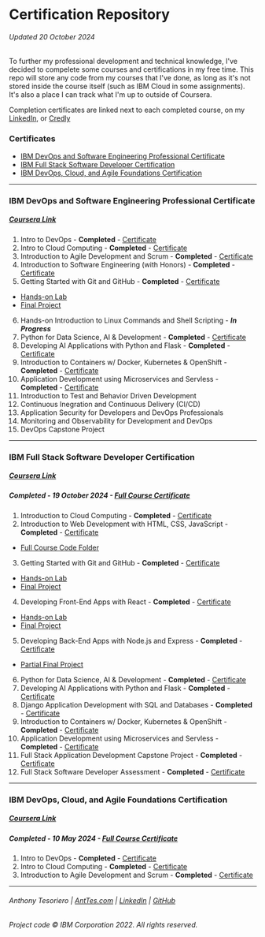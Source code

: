 # Certification Repository
###### Updated 20 October 2024
To further my professional development and technical knowledge, I've decided to compelete some courses and certifications in my free time. This repo will store any code from my courses that I've done, as long as it's not stored inside the course itself (such as IBM Cloud in some assignments). It's also a place I can track what I'm up to outside of Coursera.

Completion certificates are linked next to each completed course, on my [LinkedIn](https://www.linkedin.com/in/anttesoriero/details/certifications/), or [Credly](https://credly.com/users/anttesoriero)

### Certificates
- [IBM DevOps and Software Engineering Professional Certificate](#ibm-devops-and-software-engineering-professional-certificate)
- [IBM Full Stack Software Developer Certification](#ibm-full-stack-software-developer-certification)
- [IBM DevOps, Cloud, and Agile Foundations Certification](#ibm-devops-cloud-and-agile-foundations-certification)

---

### IBM DevOps and Software Engineering Professional Certificate
##### [Coursera Link](https://www.coursera.org/programs/online-learning-for-apple/professional-certificates/devops-and-software-engineering?authProvider=apple)
1. Intro to DevOps - **Completed** - [Certificate](https://coursera.org/share/80a4d1d7a4f8f978186adb10c30dd3f3)
2. Intro to Cloud Computing - **Completed** - [Certificate](https://coursera.org/share/f2f6ba9eec6fcc590e38dcaae5b8b894)
3. Introduction to Agile Development and Scrum - **Completed** - [Certificate](https://coursera.org/share/3b4b23e6e94654c4455bcfbe6e4f20c2)
4. Introduction to Software Engineering (with Honors) - **Completed** - [Certificate](https://coursera.org/share/ddcfc09b71d6401b3ebdca1d7e12fab0)
5. Getting Started with Git and GitHub - **Completed** - [Certificate](https://coursera.org/share/66caf0e2d749c1d452fd7dbf45b97663)
  - [Hands-on Lab](https://github.com/anttesoriero/jbbmo-Introduction-to-Git-and-GitHub)
  - [Final Project](https://github.com/anttesoriero/ibm-github-final-project)
6. Hands-on Introduction to Linux Commands and Shell Scripting - ***In Progress*** 
7. Python for Data Science, AI & Development - **Completed** - [Certificate](https://coursera.org/share/2ace7371e15d50b790424b47083b275d)
8. Developing AI Applications with Python and Flask - **Completed** - [Certificate](https://coursera.org/share/981f1462cfdc3e7c972446db35461e0a)
9. Introduction to Containers w/ Docker, Kubernetes & OpenShift - **Completed** - [Certificate](https://coursera.org/share/f75ebabe477e6c533160f4c47e6e813f)
10. Application Development using Microservices and Servless - **Completed** - [Certificate](https://coursera.org/share/2b3ecaefd2c5c57ede900295c0ad0974)
11. Introduction to Test and Behavior Driven Development
12. Continuous Inegration and Continuous Delivery (CI/CD)
13. Application Security for Developers and DevOps Professionals
14. Monitoring and Observability for Development and DevOps
15. DevOps Capstone Project

---

### IBM Full Stack Software Developer Certification
##### [Coursera Link](https://www.coursera.org/programs/online-learning-for-apple/professional-certificates/ibm-full-stack-cloud-developer?authProvider=apple)
##### **Completed** - 19 October 2024 - [Full Course Certificate](https://coursera.org/share/42aa258dfcd811818eeecb1c47995760)
1. Introduction to Cloud Computing - **Completed** - [Certificate](https://coursera.org/share/f2f6ba9eec6fcc590e38dcaae5b8b894)
2. Introduction to Web Development with HTML, CSS, JavaScript - **Completed** - [Certificate](https://coursera.org/share/fdff4419b01b51483a7506ef38954f6f)
  - [Full Course Code Folder](/HTML-CSS-JS_Course)
3. Getting Started with Git and GitHub - **Completed** - [Certificate](https://coursera.org/share/66caf0e2d749c1d452fd7dbf45b97663)
  - [Hands-on Lab](https://github.com/anttesoriero/jbbmo-Introduction-to-Git-and-GitHub)
  - [Final Project](https://github.com/anttesoriero/ibm-github-final-project)
4. Developing Front-End Apps with React - **Completed** - [Certificate](https://coursera.org/share/8fc92c8d1cb894cab960ff344ac18488)
  - [Hands-on Lab](https://github.com/anttesoriero/uqwxd-react_labs)
  - [Final Project](https://github.com/anttesoriero/ejtos-react_budget_app)
5. Developing Back-End Apps with Node.js and Express - **Completed** - [Certificate](https://coursera.org/share/bc2e58ba585e30cb329970985222262d)
  - [Partial Final Project](https://github.com/anttesoriero/expressBookReviews)
6. Python for Data Science, AI & Development - **Completed** - [Certificate](https://coursera.org/share/2ace7371e15d50b790424b47083b275d)
7. Developing AI Applications with Python and Flask - **Completed** - [Certificate](https://coursera.org/share/981f1462cfdc3e7c972446db35461e0a)
8. Django Application Development with SQL and Databases - **Completed** - [Certificate](https://coursera.org/share/aa4c11cf8e817e36a2c008b5db253fa8)
9. Introduction to Containers w/ Docker, Kubernetes & OpenShift - **Completed** - [Certificate](https://coursera.org/share/f75ebabe477e6c533160f4c47e6e813f)
10. Application Development using Microservices and Servless - **Completed** - [Certificate](https://coursera.org/share/2b3ecaefd2c5c57ede900295c0ad0974)
11. Full Stack Application Development Capstone Project - **Completed** - [Certificate](https://coursera.org/share/e02b7642233cac98ef1ad1fc874bd9da)
12. Full Stack Software Developer Assessment - **Completed** - [Certificate](https://coursera.org/share/48393d11dea912c840d1e595b5664e44)

---

### IBM DevOps, Cloud, and Agile Foundations Certification
##### [Coursera Link](https://www.coursera.org/programs/online-learning-for-apple/specializations/devops-cloud-and-agile-foundations?authProvider=apple)
##### **Completed** - 10 May 2024 - [Full Course Certificate](https://coursera.org/share/2695c2a14953b33c56d2661551b1d2f1)
1. Intro to DevOps - **Completed** - [Certificate](https://coursera.org/share/80a4d1d7a4f8f978186adb10c30dd3f3)
2. Intro to Cloud Computing - **Completed** - [Certificate](https://coursera.org/share/f2f6ba9eec6fcc590e38dcaae5b8b894)
3. Introduction to Agile Development and Scrum - **Completed** - [Certificate](https://coursera.org/share/3b4b23e6e94654c4455bcfbe6e4f20c2)

---
###### Anthony Tesoriero | [AntTes.com](http://anttes.com) | [LinkedIn](https://linkedin.com/in/anttesoriero) | [GitHub](https://github.com/anttesoriero)
###### Project code © IBM Corporation 2022. All rights reserved.
